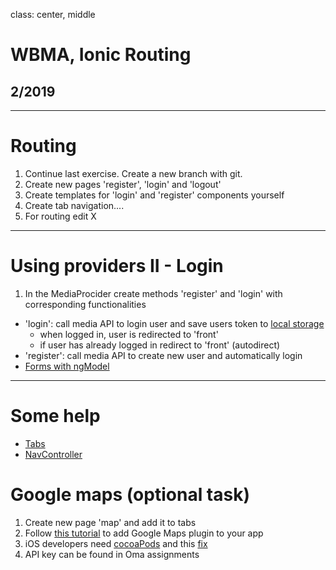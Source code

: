 class: center, middle

# WBMA, Ionic Routing

## 2/2019

---
# Routing

1. Continue last exercise. Create a new branch with git.
1. Create new pages 'register', 'login' and 'logout'
1. Create templates for 'login' and 'register' components yourself
1. Create tab navigation....
1. For routing edit X
___

# Using providers II - Login

1. In the MediaProcider create methods 'register' and 'login' with corresponding functionalities
 - 'login': call media API to login user and save users token to [local storage](http://www.w3schools.com/html/html5_webstorage.asp)
    - when logged in, user is redirected to 'front'
    - if user has already logged in redirect to 'front' (autodirect)
- 'register': call media API to create new user and automatically login
- [Forms with ngModel](https://ionicframework.com/docs/developer-resources/forms/)


---
# Some help

- [Tabs](https://ionicframework.com/docs/api/components/tabs/Tabs/#usage)
- [NavController](https://ionicframework.com/docs/api/navigation/NavController/)



# Google maps (optional task)
1. Create new page 'map' and add it to tabs
1. Follow [this tutorial](https://www.javascripttuts.com/implementing-native-google-maps-in-an-ionic-application/) to add Google Maps plugin to your app
1. iOS developers need [cocoaPods](https://cocoapods.org/app) and this [fix](https://ionic.zendesk.com/hc/en-us/articles/360010049673-Managing-plugins-using-cocoapods-in-Ionic-Pro)
1. API key can be found in Oma assignments